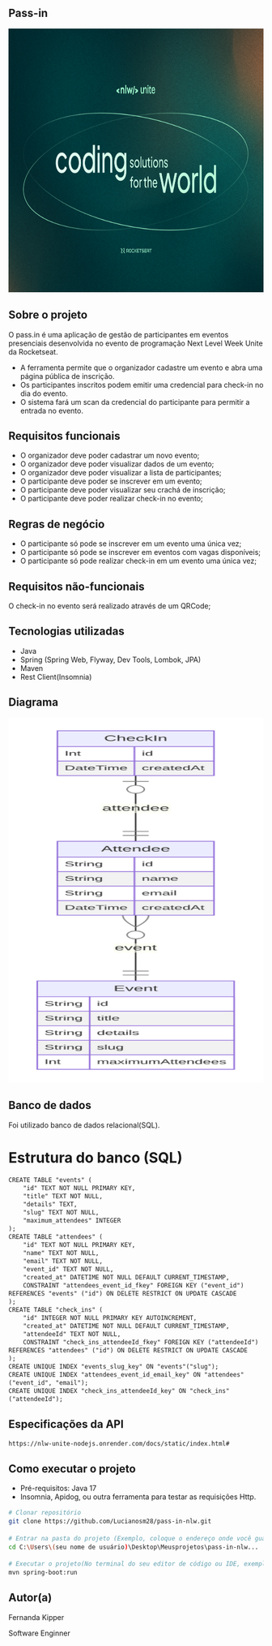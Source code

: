 ## Pass-in 
<p align="center">
  <img height="520" width="880" src="https://github.com/Lucianosm28/Imagens/blob/main/Imagens/Assets/Wallpaper%20-%201400x900.png" alt="Imagem da nlw Unite">
</p>

## Sobre o projeto

O pass.in é uma aplicação de gestão de participantes em eventos presenciais desenvolvida no evento de programação Next Level Week Unite da Rocketseat.
 
- A ferramenta permite que o organizador cadastre um evento e abra uma página pública de inscrição.
- Os participantes inscritos podem emitir uma credencial para check-in no dia do evento.
- O sistema fará um scan da credencial do participante para permitir a entrada no evento.

## Requisitos funcionais
- O organizador deve poder cadastrar um novo evento;
- O organizador deve poder visualizar dados de um evento;
- O organizador deve poder visualizar a lista de participantes;
- O participante deve poder se inscrever em um evento;
- O participante deve poder visualizar seu crachá de inscrição;
- O participante deve poder realizar check-in no evento;

## Regras de negócio
- O participante só pode se inscrever em um evento uma única vez;
- O participante só pode se inscrever em eventos com vagas disponíveis;
- O participante só pode realizar check-in em um evento uma única vez;

## Requisitos não-funcionais
O check-in no evento será realizado através de um QRCode;

## Tecnologias utilizadas
- Java
- Spring (Spring Web, Flyway, Dev Tools, Lombok, JPA)
- Maven
- Rest Client(Insomnia)


## Diagrama
<p align="center">
  <img height="720" width="1080" src="https://github.com/Lucianosm28/Imagens/blob/main/Imagens/Assets/erd.svg" alt="Imagem">
</p>

## Banco de dados
Foi utilizado banco de dados relacional(SQL).

# Estrutura do banco (SQL)

```
CREATE TABLE "events" (
    "id" TEXT NOT NULL PRIMARY KEY,
    "title" TEXT NOT NULL,
    "details" TEXT,
    "slug" TEXT NOT NULL,
    "maximum_attendees" INTEGER
);
CREATE TABLE "attendees" (
    "id" TEXT NOT NULL PRIMARY KEY,
    "name" TEXT NOT NULL,
    "email" TEXT NOT NULL,
    "event_id" TEXT NOT NULL,
    "created_at" DATETIME NOT NULL DEFAULT CURRENT_TIMESTAMP,
    CONSTRAINT "attendees_event_id_fkey" FOREIGN KEY ("event_id") REFERENCES "events" ("id") ON DELETE RESTRICT ON UPDATE CASCADE
);
CREATE TABLE "check_ins" (
    "id" INTEGER NOT NULL PRIMARY KEY AUTOINCREMENT,
    "created_at" DATETIME NOT NULL DEFAULT CURRENT_TIMESTAMP,
    "attendeeId" TEXT NOT NULL,
    CONSTRAINT "check_ins_attendeeId_fkey" FOREIGN KEY ("attendeeId") REFERENCES "attendees" ("id") ON DELETE RESTRICT ON UPDATE CASCADE
);
CREATE UNIQUE INDEX "events_slug_key" ON "events"("slug");
CREATE UNIQUE INDEX "attendees_event_id_email_key" ON "attendees"("event_id", "email");
CREATE UNIQUE INDEX "check_ins_attendeeId_key" ON "check_ins"("attendeeId");
```
## Especificações da API
```
https://nlw-unite-nodejs.onrender.com/docs/static/index.html#
```

## Como executar o projeto

- Pré-requisitos: Java 17
- Insomnia, Apidog, ou outra ferramenta para testar as requisições Http.

```bash
# Clonar repositório
git clone https://github.com/Lucianosm28/pass-in-nlw.git

# Entrar na pasta do projeto (Exemplo, coloque o endereço onde você guardou a pasta do projeto "pass-in-nlw" dentro do seu computador)
cd C:\Users\(seu nome de usuário)\Desktop\Meusprojetos\pass-in-nlw...

# Executar o projeto(No terminal do seu editor de código ou IDE, exemplo: VsCode, Intellij...)
mvn spring-boot:run

```

## Autor(a)

Fernanda Kipper

Software Enginner



